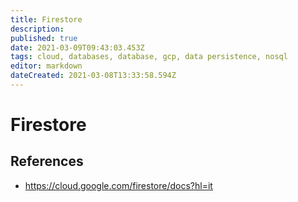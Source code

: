 ```yaml
---
title: Firestore
description: 
published: true
date: 2021-03-09T09:43:03.453Z
tags: cloud, databases, database, gcp, data persistence, nosql
editor: markdown
dateCreated: 2021-03-08T13:33:58.594Z
---
```


# Firestore

## References

- https://cloud.google.com/firestore/docs?hl=it